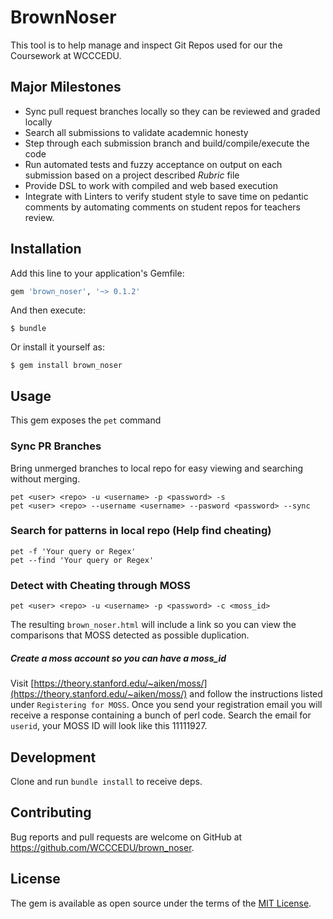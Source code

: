 # BrownNoser

This tool is to help manage and inspect Git Repos used for our the Coursework at WCCCEDU.

## Major Milestones
- Sync pull request branches locally so they can be reviewed and graded locally
- Search all submissions to validate academnic honesty
- Step through each submission branch and build/compile/execute the code
- Run automated tests and fuzzy acceptance on output on each submission based on a project described _Rubric_ file
- Provide DSL to work with compiled and web based execution
- Integrate with Linters to verify student style to save time on pedantic comments by automating comments on student repos for teachers review.

## Installation

Add this line to your application's Gemfile:

```ruby
gem 'brown_noser', '~> 0.1.2'
```

And then execute:

    $ bundle

Or install it yourself as:

    $ gem install brown_noser

## Usage

This gem exposes the `pet` command

### Sync PR Branches
Bring unmerged branches to local repo for easy viewing and searching without merging.
```
pet <user> <repo> -u <username> -p <password> -s
pet <user> <repo> --username <username> --pasword <password> --sync
```

### Search for patterns in local repo (Help find cheating)
```
pet -f 'Your query or Regex'
pet --find 'Your query or Regex'
```

### Detect with Cheating through MOSS
```
pet <user> <repo> -u <username> -p <password> -c <moss_id>
```
The resulting `brown_noser.html` will include a link so you can view the comparisons that MOSS detected as possible duplication.

##### Create a moss account so you can have a moss_id
Visit [https://theory.stanford.edu/~aiken/moss/](https://theory.stanford.edu/~aiken/moss/) and follow the instructions listed under `Registering for MOSS`.
Once you send your registration email you will receive a response containing a bunch of perl code. Search the email for `userid`, your MOSS ID will look like this 11111927.

## Development

Clone and run `bundle install` to receive deps.

## Contributing

Bug reports and pull requests are welcome on GitHub at https://github.com/WCCCEDU/brown_noser.


## License

The gem is available as open source under the terms of the [MIT License](http://opensource.org/licenses/MIT).

